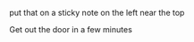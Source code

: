 put that on a sticky note on the left near the top
<div class="post-it orange">Get out the door in a few minutes</div>
